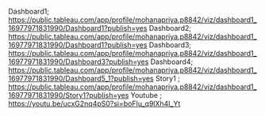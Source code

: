 Dashboard1; https://public.tableau.com/app/profile/mohanapriya.p8842/viz/dashboard1_16977971831990/Dashboard1?publish=yes
Dashboard2; https://public.tableau.com/app/profile/mohanapriya.p8842/viz/dashboard1_16977971831990/Dashboard1?publish=yes
Dashboard3; https://public.tableau.com/app/profile/mohanapriya.p8842/viz/dashboard1_16977971831990/Dashboard3?publish=yes
Dashboard4; https://public.tableau.com/app/profile/mohanapriya.p8842/viz/dashboard1_16977971831990/Dashboard5_1?publish=yes
Story1    ; https://public.tableau.com/app/profile/mohanapriya.p8842/viz/dashboard1_16977971831990/Story1?publish=yes
Youtube   ; https://youtu.be/ucxG2nq4pS0?si=boFlu_q9lXh4l_Yt
